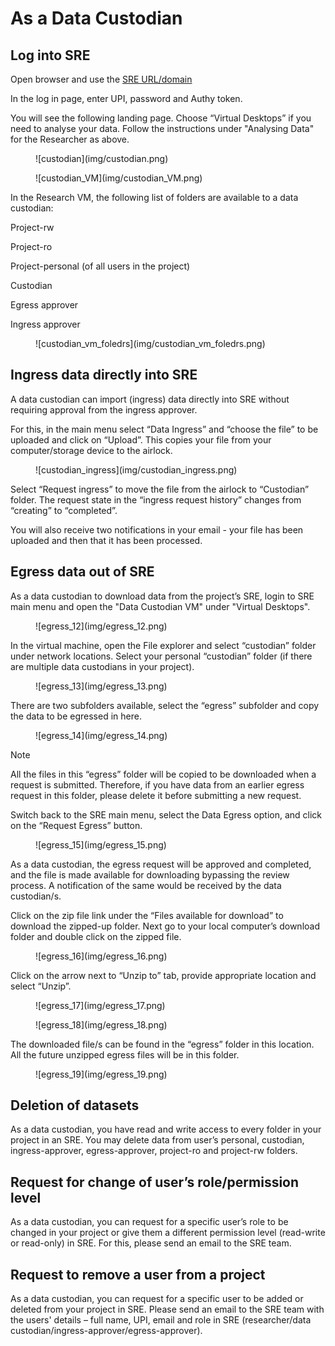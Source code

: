# As a Data Custodian 

## Log into SRE  

Open browser and use the [SRE URL/domain](https://sre.nectar.auckland.ac.nz/)  

In the log in page, enter UPI, password and Authy token.

You will see the following landing page. Choose “Virtual Desktops” if you need to analyse your data. Follow the instructions under "Analysing Data" for the Researcher as above. 

<figure markdown>
  ![custodian](img/custodian.png)
  <figcaption> </figcaption>
</figure>

<figure markdown>
  ![custodian_VM](img/custodian_VM.png)
  <figcaption> </figcaption>
</figure>

In the Research VM, the following list of folders are available to a data custodian: 

Project-rw 

Project-ro 

Project-personal (of all users in the project)

Custodian

Egress approver 

Ingress approver 

<figure markdown>
  ![custodian_vm_foledrs](img/custodian_vm_foledrs.png)
  <figcaption> </figcaption>
</figure>

## Ingress data directly into SRE 

A data custodian can import (ingress) data directly into SRE without requiring approval from the ingress approver.  

For this, in the main menu select “Data Ingress” and “choose the file” to be uploaded and click on “Upload”. This copies your file from your computer/storage device to the airlock.  

<figure markdown>
  ![custodian_ingress](img/custodian_ingress.png)
  <figcaption> </figcaption>
</figure>

Select “Request ingress” to move the file from the airlock to “Custodian” folder. The request state in the “ingress request history” changes from “creating” to “completed”. 

You will also receive two notifications in your email - your file has been uploaded and then that it has been processed. 

## Egress data out of SRE

As a data custodian to download data from the project’s SRE, login to SRE main menu and open the "Data Custodian VM" under "Virtual Desktops".  

<figure markdown>
  ![egress_12](img/egress_12.png)
  <figcaption> </figcaption>
</figure>

In the virtual machine, open the File explorer and select “custodian” folder under network locations. Select your personal “custodian” folder (if there are multiple data custodians in your project).  

<figure markdown>
  ![egress_13](img/egress_13.png)
  <figcaption> </figcaption>
</figure>

There are two subfolders available, select the “egress” subfolder and copy the data to be egressed in here.  

<figure markdown>
  ![egress_14](img/egress_14.png)
  <figcaption> </figcaption>
</figure>

> [!NOTE]
> All the files in this “egress” folder will be copied to be downloaded when a request is submitted. Therefore, if you have data from an earlier egress request in this folder, please delete it before submitting a new request.  

Switch back to the SRE main menu, select the Data Egress option, and click on the “Request Egress” button.  

<figure markdown>
  ![egress_15](img/egress_15.png)
  <figcaption> </figcaption>
</figure>

As a data custodian, the egress request will be approved and completed, and the file is made available for downloading bypassing the review process. A notification of the same would be received by the data custodian/s. 

Click on the zip file link under the “Files available for download” to download the zipped-up folder. Next go to your local computer’s download folder and double click on the zipped file.  

<figure markdown>
  ![egress_16](img/egress_16.png)
  <figcaption> </figcaption>
</figure>

Click on the arrow next to “Unzip to” tab, provide appropriate location and select “Unzip”. 

<figure markdown>
  ![egress_17](img/egress_17.png)
  <figcaption> </figcaption>
</figure>

<figure markdown>
  ![egress_18](img/egress_18.png)
  <figcaption> </figcaption>
</figure>

The downloaded file/s can be found in the “egress” folder in this location. All the future unzipped egress files will be in this folder. 

<figure markdown>
  ![egress_19](img/egress_19.png)
  <figcaption> </figcaption>
</figure>


## Deletion of datasets 

As a data custodian, you have read and write access to every folder in your project in an SRE. You may delete data from user’s personal, custodian, ingress-approver, egress-approver, project-ro and project-rw folders. 

## Request for change of user’s role/permission level 

As a data custodian, you can request for a specific user’s role to be changed in your project or give them a different permission level (read-write or read-only) in SRE. For this, please send an email to the SRE team. 

## Request to remove a user from a project 

As a data custodian, you can request for a specific user to be added or deleted from your project in SRE. Please send an email to the SRE team with the users' details – full name, UPI, email and role in SRE (researcher/data custodian/ingress-approver/egress-approver). 

